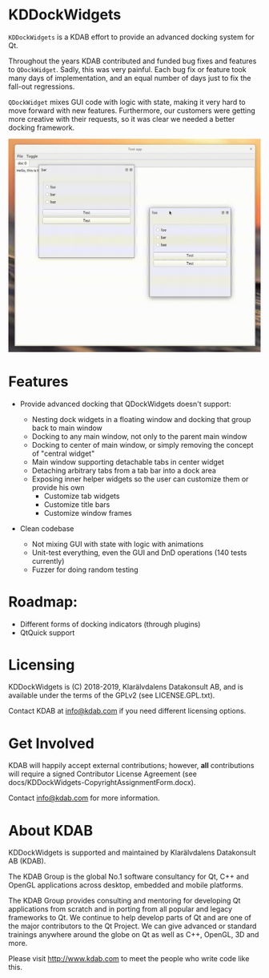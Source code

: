 KDDockWidgets
==============
`KDDockWidgets` is a KDAB effort to provide an advanced docking system for Qt.

Throughout the years KDAB contributed and funded bug fixes and features to `QDockWidget`.
Sadly, this was very painful. Each bug fix or feature took many days of implementation,
and an equal number of days just to fix the fall-out regressions.

`QDockWidget` mixes GUI code with logic with state, making it very hard
to move forward with new features. Furthermore, our customers were getting more
creative with their requests, so it was clear we needed a better docking framework.


![Screen capture](/screencap.gif?raw=true "The docking system in action")

Features
========
- Provide advanced docking that QDockWidgets doesn't support:
  - Nesting dock widgets in a floating window and docking that group back to main window
  - Docking to any main window, not only to the parent main window
  - Docking to center of main window, or simply removing the concept of "central widget"
  - Main window supporting detachable tabs in center widget
  - Detaching arbitrary tabs from a tab bar into a dock area
  - Exposing inner helper widgets so the user can customize them or provide his own
    - Customize tab widgets
    - Customize title bars
    - Customize window frames

- Clean codebase
  - Not mixing GUI with state with logic with animations
  - Unit-test everything, even the GUI and DnD operations (140 tests currently)
  - Fuzzer for doing random testing

Roadmap:
========
  - Different forms of docking indicators (through plugins)
  - QtQuick support

Licensing
=========
KDDockWidgets is (C) 2018-2019, Klarälvdalens Datakonsult AB, and is available
under the terms of the GPLv2 (see LICENSE.GPL.txt).

Contact KDAB at <info@kdab.com> if you need different licensing options.

Get Involved
============
KDAB will happily accept external contributions; however, **all**
contributions will require a signed Contributor License Agreement
(see docs/KDDockWidgets-CopyrightAssignmentForm.docx).

Contact info@kdab.com for more information.

About KDAB
==========
KDDockWidgets is supported and maintained by Klarälvdalens Datakonsult AB (KDAB).

The KDAB Group is the global No.1 software consultancy for Qt, C++ and
OpenGL applications across desktop, embedded and mobile platforms.

The KDAB Group provides consulting and mentoring for developing Qt applications
from scratch and in porting from all popular and legacy frameworks to Qt.
We continue to help develop parts of Qt and are one of the major contributors
to the Qt Project. We can give advanced or standard trainings anywhere
around the globe on Qt as well as C++, OpenGL, 3D and more.

Please visit http://www.kdab.com to meet the people who write code like this.
